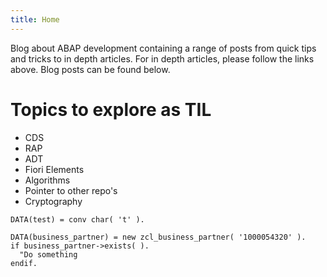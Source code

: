 ```yaml
---
title: Home 
---
```


Blog about ABAP development containing a range of posts from quick tips and tricks to in depth articles.
For in depth articles, please follow the links above. Blog posts can be found below.

# Topics to explore as TIL
- CDS
- RAP
- ADT
- Fiori Elements
- Algorithms
- Pointer to other repo's
- Cryptography

```abap
DATA(test) = conv char( 't' ).

DATA(business_partner) = new zcl_business_partner( '1000054320' ).
if business_partner->exists( ).
  "Do something
endif.
```



